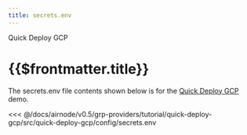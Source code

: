 ```yaml
---
title: secrets.env
---
```


<TitleSpan>Quick Deploy GCP</TitleSpan>

# {{$frontmatter.title}}

<VersionWarning/>

The secrets.env file contents shown below is for the [Quick Deploy GCP](./)
demo.

<!-- prettier-ignore -->
<<< @/docs/airnode/v0.5/grp-providers/tutorial/quick-deploy-gcp/src/quick-deploy-gcp/config/secrets.env

